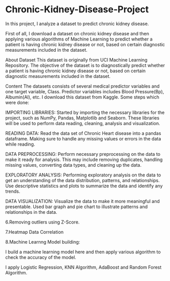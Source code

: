 # Chronic-Kidney-Disease-Project
In this project, I analyze a dataset to predict chronic kidney disease.

First of all, I download a dataset on chronic kidney disease and then applying various algorithms of Machine Learning to predict whether a patient is having chronic kidney disease or not, based on certain diagnostic measurements included in the dataset.

About Dataset This dataset is originally from UCI Machine Learning Repository. The objective of the dataset is to diagnostically predict whether a patient is having chronic kidney disease or not, based on certain diagnostic measurements included in the dataset.

Content The datasets consists of several medical predictor variables and one target variable, Class. Predictor variables includes Blood Pressure(Bp), Albumin(Al), etc. I download this dataset from Kaggle. Some steps which were done:

IMPORTING LIBRARIES: Started by importing the necessary libraries for the project, such as NumPy, Pandas, Matplotlib and Seaborn. These libraries will be used to perform data reading, cleaning, analysis and visualization.

READING DATA: Read the data set of Chronic Heart disease into a pandas dataframe. Making sure to handle any missing values or errors in the data while reading.

DATA PREPROCESSING: Perform necessary preprocessing on the data to make it ready for analysis. This may include removing duplicates, handling missing values, converting data types, and cleaning up the data.

EXPLORATORY ANALYSIS: Performing exploratory analysis on the data to get an understanding of the data distribution, patterns, and relationships. Use descriptive statistics and plots to summarize the data and identify any trends.

DATA VISUALIZATION: Visualize the data to make it more meaningful and presentable. Used bar graph and pie chart to illustrate patterns and relationships in the data.

6.Removing outliers using Z-Score.

7.Heatmap Data Correlation

8.Machine Learnng Model building:

I build a machine learning model here and then apply various algorithm to check the accuracy of the model.

I apply Logistic Regression, KNN Algorithm, AdaBoost and Random Forest Algorithm.
